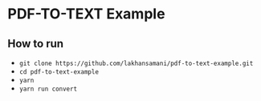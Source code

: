 # PDF-TO-TEXT Example

## How to run
* `git clone https://github.com/lakhansamani/pdf-to-text-example.git`
* `cd pdf-to-text-example`
* `yarn`
* `yarn run convert`
